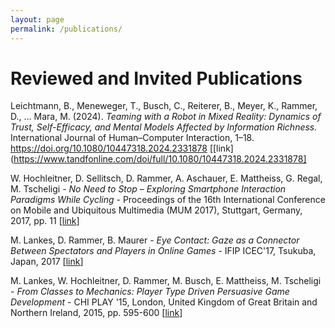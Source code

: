 ```yaml
---
layout: page
permalink: /publications/
---
```


# Reviewed and Invited Publications

Leichtmann, B., Meneweger, T., Busch, C., Reiterer, B., Meyer, K., Rammer, D., … Mara, M. (2024). *Teaming with a Robot in Mixed Reality: Dynamics of Trust, Self-Efficacy, and Mental Models Affected by Information Richness.* International Journal of Human–Computer Interaction, 1–18. https://doi.org/10.1080/10447318.2024.2331878 [[link](https://www.tandfonline.com/doi/full/10.1080/10447318.2024.2331878]

W. Hochleitner, D. Sellitsch, D. Rammer, A. Aschauer, E. Mattheiss, G. Regal, M. Tscheligi - *No Need to Stop – Exploring Smartphone Interaction Paradigms While Cycling* - Proceedings of the 16th International Conference on Mobile and Ubiquitous Multimedia (MUM 2017), Stuttgart, Germany, 2017, pp. 11 [[link](https://dl.acm.org/citation.cfm?id=3152871)]

M. Lankes, D. Rammer, B. Maurer - *Eye Contact: Gaze as a Connector Between Spectators and Players in Online Games* - IFIP ICEC'17, Tsukuba, Japan, 2017 [[link](https://link.springer.com/chapter/10.1007/978-3-319-66715-7_34)]

M. Lankes, W. Hochleitner, D. Rammer, M. Busch, E. Mattheiss, M. Tscheligi - *From Classes to Mechanics: Player Type Driven Persuasive Game Development* - CHI PLAY '15, London, United Kingdom of Great Britain and Northern Ireland, 2015, pp. 595-600 [[link](http://dl.acm.org/citation.cfm?id=2810316)]
